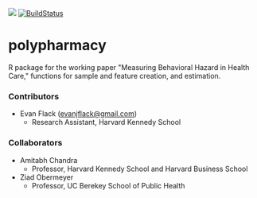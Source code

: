 ![](https://github.com/evanjflack/polypharmacy/workflows/R-CMD-check/badge.svg)
[![BuildStatus](https://travis-ci.com/evanjflack/polypharmacy.svg?branch=master)](https://travis-ci.com/evanjflack/polypharmacy)

# polypharmacy
R package for the working paper "Measuring Behavioral Hazard in Health Care," functions for sample and feature creation, and estimation.

### Contributors
* Evan Flack (evanjflack@gmail.com)
  * Research Assistant, Harvard Kennedy School

### Collaborators
* Amitabh Chandra
  * Professor, Harvard Kennedy School and Harvard Business School
* Ziad Obermeyer
  * Professor, UC Berekey School of Public Health
